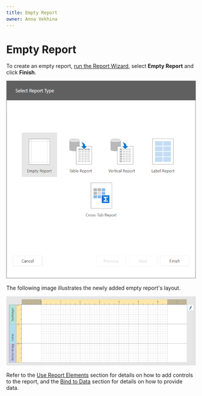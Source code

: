 ```yaml
---
title: Empty Report
owner: Anna Vekhina
---
```

# Empty Report

To create an empty report, [run the Report Wizard](../report-wizard.md), select **Empty Report** and click **Finish**.

![eurd-win-report-wizard-empty-report](../../../../images/eurd-web-report-wizard-empty-report.png)

The following image illustrates the newly added empty report's layout.

![eurd-win-empty-report](../../../../images/eurd-web-empty-report.png)

Refer to the [Use Report Elements](../../use-report-elements.md) section for details on how to add controls to the report, and the [Bind to Data](../../bind-to-data.md) section for details on how to provide data.
